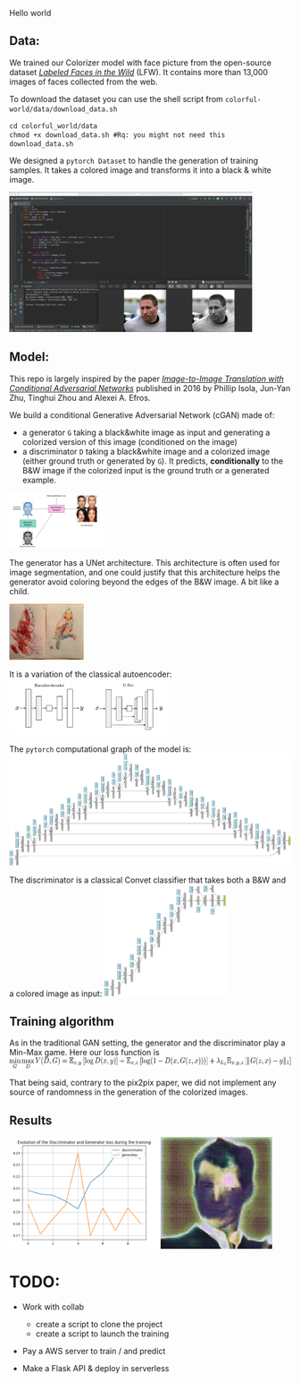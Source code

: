Hello world

## Data:
We trained our Colorizer model with face picture from the open-source dataset [*Labeled Faces in the Wild*](http://vis-www.cs.umass.edu/lfw/) (LFW). 
It contains more than 13,000 images of faces collected from the web.

To download the dataset you can use the shell script from `colorful-world/data/download_data.sh` 

```
cd colorful_world/data
chmod +x download_data.sh #Rq: you might not need this
download_data.sh
```

We designed a `pytorch Dataset` to handle the generation of training samples. 
It takes a colored image and transforms it into a black & white image.

<img src = "/media/color2black&white.png" height="250">


## Model:
This repo is largely inspired by the paper [*Image-to-Image Translation with Conditional Adversarial Networks*](https://arxiv.org/pdf/1611.07004.pdf)
published in 2016 by Phillip Isola, Jun-Yan Zhu, Tinghui Zhou and Alexei A. Efros.

We build a conditional Generative Adversarial Network (cGAN) made of:
- a generator `G` taking a black&white image as input and generating a colorized version of this image (conditioned on the image)
- a discriminator `D` taking a black&white image and a colorized image (either ground truth or generated by `G`). 
It predicts, **conditionally** to the B&W image if the colorized input is the ground truth or a generated example.

<img src = "/media/GAN.png" height="100">


The generator has a UNet architecture. This architecture is often used for image segmentation, and one could justify that this architecture
helps the generator avoid coloring beyond the edges of the B&W image. A bit like a child.

<img src = "/media/color_edge.jpg" height="100">

It is a variation of the classical autoencoder:
<img src = "/media/Unet.png" height="100">

The `pytorch` computational graph of the model is: 
<img src = "/media/generator.png" height="200">

The discriminator is a classical Convet classifier that takes both a B&W and a colored image as input:
<img src = "/media/discriminator.png" height="200">

## Training algorithm

As in the traditional GAN setting, the generator and the discriminator play a Min-Max game. Here our loss function is
<img src = "/media/loss_fn.png" height="20">

That being said, contrary to the pix2pix paper, we did not implement any source of randomness in the generation of the colorized images.

## Results

<img src = "/colorful_world/results/loss_graph.png" height="200">

<img src = "/colorful_world/results/color_evolution/colorization_training.gif" height="200">


# TODO:
    
- Work with collab
    - create a script to clone the project
    - create a script to launch the training

- Pay a AWS server to train / and predict



- Make a Flask API & deploy in serverless
